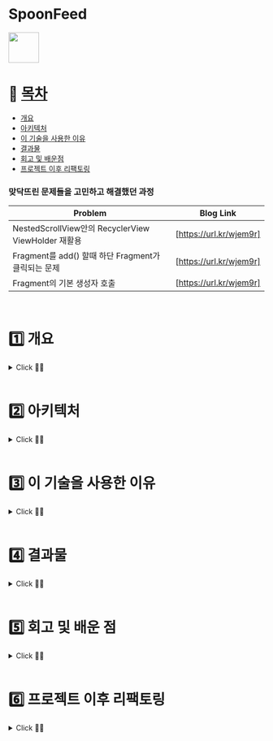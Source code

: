 # SpoonFeed
<a href='https://play.google.com/store/apps/details?id=com.fork.spoonfeed'><img height="60px" src='https://play.google.com/intl/en/badges/images/generic/ko_badge_web_generic.png'/></a>

# 📌 [목차](#index) <a name = "index"></a>

- [개요](#outline)
- [아키텍처](#structure)
- [이 기술을 사용한 이유](#why)
- [결과물](#outputs)
- [회고 및 배운점](#learn)
- [프로젝트 이후 리팩토링](#update)

### 맞닥뜨린 문제들을 고민하고 해결했던 과정
| Problem | Blog Link |
| ------ | ------ |
| NestedScrollView안의 RecyclerView ViewHolder 재활용 | [https://url.kr/wjem9r] |
| Fragment를 add() 할때 하단 Fragment가 클릭되는 문제 | [https://url.kr/wjem9r] |
| Fragment의 기본 생성자 호출 | [https://url.kr/wjem9r] |

<br>

# 1️⃣ 개요 <a name = "outline"></a>

<details>
   <summary> Click 🙋‍♀️</summary>
<br />
"사회초년생을 위한 사회생활
가이드가 있었으면 좋겠다!"


돈을 이제 갓 벌기 시작하면서 돈 관리를 해야하고,  
독립을 하기 위해서 집도 알아봐야하고, 
금융 관련된 정보는 왜 이렇게 많은지😂
대체 어떤 정보가 맞지?

스푼피드는,
수많은 정책들 사이에서 혼란스러운 사회초년생들에게   
맞춤 정책 정보를 쉽고 편리하게 제공할 수 없을까? 라는 생각에서 시작되었습니다.   

</details>

<br>

# 2️⃣ 아키텍처  <a name = "structure"></a>

<details>
   <summary> Click 🙋‍♀️</summary>
<br />

</details>

<br>

# 3️⃣ 이 기술을 사용한 이유  <a name = "why"></a>

<details>
   <summary> Click 🙋‍♀️</summary>
<br />

</details>


<br>

# 4️⃣ 결과물  <a name = "outputs"></a>

<details>
   <summary> Click 🙋‍♀️</summary>
<br />

</details>


<br>

# 5️⃣ 회고 및 배운 점 <a name = "learn"></a>
<details>
   <summary> Click 🙋‍♀️</summary>
<br />

</details>

<br>

# 6️⃣ 프로젝트 이후 리팩토링 <a name = "update"></a>

<details>
   <summary> Click 🙋‍♀️</summary>
<br />


## RecyclerView 성능 최적화

- NestedScrollView에 RecyclerView를 중첩해서 사용할 경우  ViewHolder가 전혀 재활용되지 않는다는 것을 알게 되었고, 
[해당 문제의 원인과 해결 방법에대해 고민](https://velog.io/@dabin/%EC%95%88%EB%93%9C%EB%A1%9C%EC%9D%B4%EB%93%9C-%EA%B3%B5%EC%8B%9D%EB%AC%B8%EC%84%9C-%ED%8C%8C%ED%97%A4%EC%B9%98%EA%B8%B0-ScrollView-NestedScrollView%EC%9D%98-%EB%AA%A8%EB%93%A0-%EA%B2%83)하였습니다. 
- 처음엔 ViewType을 나눠 ViewHolder를 여러개 사용하려 했지만, 상단 Layout이 다른 화면에도 계속 재사용되기 때문에 재사용성이 좋고 객체지향 원칙에 맞게 한 클래스가 하나의 역할을 할 수 있는 `ConcatAdapter`로 구현했습니다. 
- PolicyMenuAdapter는 item의 data가 변경되지 않기때문에 ListAdapter가 아닌 RecyclerView.Adapter를 사용하여 Adapter를 혼용할 수 있는 ConcatAdapter의 장점을 최대한 활용하기 위해 노력했습니다.
```kotlin
        with(binding) {
            concatAdapter = ConcatAdapter(policyMenuAdapter, policyListAdapter)
            rvPolicylist.adapter = concatAdapter
            rvPolicylist.layoutManager = LinearLayoutManager(this@PolicyListActivity)
        }
```

| 개선 전 | 개선 후 | 
|--------|--------------|
| <img src="https://user-images.githubusercontent.com/84564695/183429903-7d5be5eb-f32b-4dce-9e79-ef5cc544d412.gif" width="200" height="380"/> |  <img src="https://user-images.githubusercontent.com/84564695/183429926-58c485b6-ac0a-4c85-b7a6-e159a24612c4.gif" width="200" height="380"/>

- RecyclerView의 ViewHolder가 재활용되어 item 로딩 속도가 매우 빨라짐을 확인할 수 있었습니다.

## LifeCycle의 상태를 알 수 있는 함수를 protected 함수로 만들어 생명주기 디버깅

</details>

